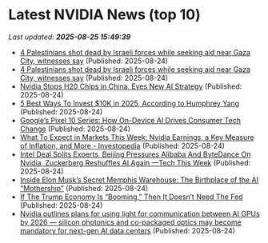 # Latest NVIDIA News (top 10)
_Last updated: **2025-08-25 15:49:39**_

- [4 Palestinians shot dead by Israeli forces while seeking aid near Gaza City, witnesses say](https://biztoc.com/x/3ac537d843d44fa3) (Published: 2025-08-24)
- [4 Palestinians shot dead by Israeli forces while seeking aid near Gaza City, witnesses say](https://biztoc.com/x/3ac537d843d44fa3) (Published: 2025-08-24)
- [Nvidia Stops H20 Chips in China, Eyes New AI Strategy](https://biztoc.com/x/639b8274713ac804) (Published: 2025-08-24)
- [5 Best Ways To Invest $10K in 2025, According to Humphrey Yang](https://finance.yahoo.com/news/5-best-ways-invest-10k-151807405.html) (Published: 2025-08-24)
- [Google’s Pixel 10 Series: How On-Device AI Drives Consumer Tech Change](https://www.forbes.com/sites/geruiwang/2025/08/24/googles-pixel-10-series-how-on-device-ai-drives-consumer-tech-change/) (Published: 2025-08-24)
- [What To Expect in Markets This Week: Nvidia Earnings, a Key Measure of Inflation, and More - Investopedia](https://slashdot.org/firehose.pl?op=view&amp;id=178847942) (Published: 2025-08-24)
- [Intel Deal Splits Experts, Beijing Pressures Alibaba And ByteDance On Nvidia, Zuckerberg Reshuffles AI Again —Tech This Week](https://biztoc.com/x/4256ed8007d479ac) (Published: 2025-08-24)
- [Inside Elon Musk’s Secret Memphis Warehouse: The Birthplace of the AI “Mothership”](https://www.globenewswire.com/news-release/2025/08/24/3138152/0/en/Inside-Elon-Musk-s-Secret-Memphis-Warehouse-The-Birthplace-of-the-AI-Mothership.html) (Published: 2025-08-24)
- [If The Trump Economy Is “Booming,” Then It Doesn’t Need The Fed](https://www.forbes.com/sites/johntamny/2025/08/24/if-the-trump-economy-is-booming-then-it-doesnt-need-the-fed/) (Published: 2025-08-24)
- [Nvidia outlines plans for using light for communication between AI GPUs by 2026 — silicon photonics and co-packaged optics may become mandatory for next-gen AI data centers](https://consent.yahoo.com/v2/collectConsent?sessionId=1_cc-session_a14a14f5-36fd-4a67-adfd-22de7e9f2131) (Published: 2025-08-24)
